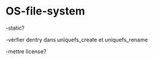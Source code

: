 # OS-file-system

-static?

-vérfier dentry dans uniquefs_create et uniquefs_rename

-mettre license?
